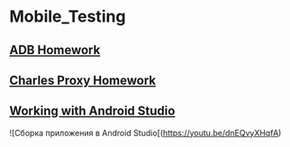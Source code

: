 # Mobile_Testing
## [ADB Homework](https://github.com/MariaDash/Mobile_Testing/tree/ADB_Debugging)
## [Charles Proxy Homework](https://github.com/MariaDash/Mobile_Testing/tree/Charles_Proxy)
## <a href="link">Working with Android Studio</a>
![Сборка приложения в Android Studio[(https://youtu.be/dnEQvyXHqfA)
